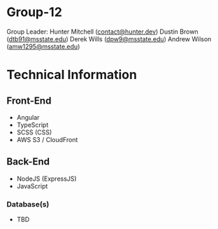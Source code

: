# Group-12
Group Leader: Hunter Mitchell (contact@hunter.dev)
Dustin Brown (dtb91@msstate.edu)
Derek Wills (dpw9@msstate.edu)
Andrew Wilson (amw1295@msstate.edu)

# Technical Information
## Front-End
- Angular
- TypeScript
- SCSS (CSS)
- AWS S3 / CloudFront

## Back-End
- NodeJS (ExpressJS)
- JavaScript

 ### Database(s)
- TBD